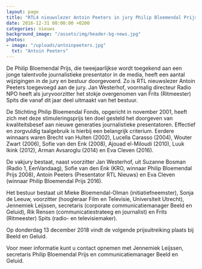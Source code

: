 ```yaml
---
layout: page
title: "RTL4 nieuwslezer Antoin Peeters in jury Philip Bloemendal Prijs"
date: 2016-12-31 00:00:00 +0200
categories: nieuws
background_image: "/assets/img/header-bg-news.jpg"
photos:
- image: "/uploads/antoinpeeters.jpg"
  txt: "Antoin Peeters"
---
```


De Philip Bloemendal Prijs, die tweejaarlijkse wordt toegekend aan een jonge talentvolle journalistieke presentator in de media, heeft een aantal wijzigingen in de jury en bestuur doorgevoerd. Zo is RTL nieuwslezer Antoin Peeters toegevoegd aan de jury. Jan Westerhof, voormalig directeur Radio NPO heeft als juryvoorzitter het stokje overgenomen van Frits (Ritmeester) Spits die vanaf dit jaar deel uitmaakt van het bestuur.

De Stichting Philip Bloemendal Fonds, opgericht in november 2001, heeft zich met deze stimuleringsprijs ten doel gesteld het doorgeven van kwaliteitsbesef aan nieuwe generaties journalistieke presentatoren. Effectief en zorgvuldig taalgebruik is hierbij een belangrijk criterium. Eerdere winnaars waren Brecht van Hulten (2002), Lucella Carasso (2004), Wouter Zwart (2006), Sofie van den Enk (2008), Ajouad el-Miloudi (2010), Luuk Ikink (2012), Arman Avsaroglu (2014) en Eva Cleven (2016).

De vakjury bestaat, naast voorzitter Jan Westerhof, uit Suzanne Bosman (Radio 1, EenVandaag), Sofie van den Enk (KRO, winnaar Philip Bloemendal Prijs 2008),  Antoin Peeters (Presentator RTL Nieuws) en Eva Cleven (winnaar Philip Bloemendal Prijs 2016).

Het bestuur bestaat uit Mieke Bloemendal-Olman (initiatiefneemster), Sonja de Leeuw, voorzitter (hoogleraar Film en Televisie, Universiteit Utrecht), Jennemiek Leijssen, secretaris (corporate communicatiemanager Beeld en Geluid), Rik Rensen (communicatiestrateeg en journalist) en Frits (Ritmeester) Spits (radio- en televisiemaker).

Op donderdag 13 december 2018 vindt de volgende prijsuitreiking plaats bij Beeld en Geluid.

Voor meer informatie kunt u contact opnemen met Jennemiek Leijssen, secretaris Philip Bloemendal Prijs en communicatiemanager Beeld en Geluid.